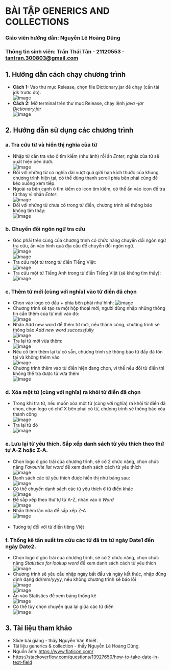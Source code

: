 # BÀI TẬP GENERICS AND COLLECTIONS
### Giáo viên hướng dẫn: Nguyễn Lê Hoàng Dũng
### Thông tin sinh viên: Trần Thái Tân - 21120553 - tantran.300803@gmail.com

## 1. Hướng dẫn cách chạy chương trình
- **Cách 1:** Vào thư mục Release, chọn file Dictionary.jar để chạy (cần tải jdk trước đó). </br>
![image](https://user-images.githubusercontent.com/92630949/228587865-a9b6e7af-c59c-4802-b234-a44cfa7dc1f8.png)</br>
- **Cách 2:** Mở terminal trên thư mục Release, chạy lệnh _java -jar Dictionary.jar_ </br>
![image](https://user-images.githubusercontent.com/92630949/228588424-ebcf8102-108f-42ec-998c-71dd6963333d.png)</br>

## 2. Hướng dẫn sử dụng các chương trình
### a. Tra cứu từ và hiển thị nghĩa của từ
- Nhập từ cần tra vào ô tìm kiếm (như ảnh) rồi ấn *Enter*, nghĩa của từ sẽ xuất hiện bên dưới.</br>
![image](https://user-images.githubusercontent.com/92630949/228589492-9a6e308b-0d34-45f5-9804-ee3dc42fcb5f.png)</br>
- Đối với những từ có nghĩa dài vượt quá giới hạn kích thước của khung chương trình hiện tại, có thể dùng thanh scroll phía bên phải cùng để kéo xuống xem tiếp.</br>
- Ngoài ra bên cạnh ô tìm kiếm có icon tìm kiếm, có thể ấn vào icon để tra từ thay vì nhấn *Enter*.</br>
![image](https://user-images.githubusercontent.com/92630949/228590390-6deca710-47ff-4e53-92b6-b67e827d6f35.png)</br>
- Đối với những từ chưa có trong từ điển, chương trình sẽ thông báo không tìm thấy:</br>
![image](https://user-images.githubusercontent.com/92630949/228591554-2a2858d6-efbd-4a36-877e-45fc96c42cc2.png)</br>

### b. Chuyển đổi ngôn ngữ tra cứu
- Góc phải trên cùng của chương trình có chức năng chuyển đổi ngôn ngữ tra cứu, ấn vào hình quả địa cầu để chuyển đổi ngôn ngữ.</br>
![image](https://user-images.githubusercontent.com/92630949/228590938-c59ae1d8-81a1-422e-8222-e12fb643c592.png)</br>
![image](https://user-images.githubusercontent.com/92630949/228590984-439d6da4-db61-4b74-b2f6-d861052a6b68.png)</br>
- Tra cứu một từ trong từ điển Tiếng Việt:</br>
![image](https://user-images.githubusercontent.com/92630949/228591131-edf87ba9-baf3-42aa-9e22-d570d0dc7978.png)</br>
- Tra cứu một từ Tiếng Anh trong từ điển Tiếng Việt (sẽ không tìm thấy):</br>
![image](https://user-images.githubusercontent.com/92630949/228591269-4ec8188f-9287-4217-b42a-aca6a16b06c0.png)</br>

### c. Thêm từ mới (cùng với nghĩa) vào từ điển đã chọn
- Chọn vào logo có dấu + phía bên phải như hình:
![image](https://user-images.githubusercontent.com/92630949/228592330-847ffb9e-66de-4780-b0c4-f63de668cfe9.png)</br>
- Chương trình sẽ tạo ra một hộp thoại mới, người dùng nhập những thông tin cần thêm của từ mới vào đó:</br>
![image](https://user-images.githubusercontent.com/92630949/228593034-cc2921ee-ed3d-4f8e-9e34-9692bbc71fc3.png)</br>
- Nhấn Add new word để thêm từ mới, nếu thành công, chương trình sẽ thông báo *Add new word successfully*</br>
![image](https://user-images.githubusercontent.com/92630949/228593295-a2d0da6b-90e5-47f3-ae78-253d5ed8ff6c.png)</br>
- Tra lại từ mới vừa thêm: </br>
![image](https://user-images.githubusercontent.com/92630949/228593482-8d9e026c-f228-4c9f-b05d-300a3d72fada.png)</br>
- Nếu cố tình thêm lại từ có sẵn, chương trình sẽ thông báo từ đấy đã tồn tại và không thêm vào</br>
![image](https://user-images.githubusercontent.com/92630949/228594941-4b5dc824-74d7-4f41-b838-22cdf889d88d.png)</br>
- Chương trình thêm vào từ điển hiện đang chọn, vì thế nếu đổi từ điển thì không thể tra được từ vừa thêm</br>
![image](https://user-images.githubusercontent.com/92630949/228595230-c4b23374-295c-4b63-bf65-6687708d2472.png)</br>

### d. Xóa một từ (cùng với nghĩa) ra khỏi từ điển đã chọn
- Trong khi tra từ, nếu muốn xóa một từ (cùng với nghĩa) ra khỏi từ điển đã chọn, chọn logo có chữ X bên phải có từ, chương trình sẽ thông báo xóa thành công</br>
![image](https://user-images.githubusercontent.com/92630949/228601425-f4410a91-53f2-446c-bd71-ee5d23ce09c9.png)</br>
- Tra lại từ đó</br>
![image](https://user-images.githubusercontent.com/92630949/228601540-d278f83a-cb48-47a5-b0b5-9ac4e7acf548.png)</br>

### e. Lưu lại từ yêu thích. Sắp xếp danh sách từ yêu thích theo thứ tự A-Z hoặc Z-A.
- Chọn logo ở góc trái của chương trình, sẽ có 2 chức năng, chọn chức năng _Favourite list word_ để xem danh sách cách từ yêu thích </br>
![image](https://user-images.githubusercontent.com/92630949/228602221-6b9c94a0-18c2-46f8-b59a-0789d16127b5.png)</br>
- Danh sách các từ yêu thích được hiển thị như bảng sau:</br>
![image](https://user-images.githubusercontent.com/92630949/228602462-0a1f655a-e3e4-4ed8-b43d-7508f98fcf7d.png)</br>
- Có thể chuyển danh sách các từ yêu thích ở từ điển khác</br>
![image](https://user-images.githubusercontent.com/92630949/228602749-e029faaa-6a0a-4d87-9c17-ff107afe35b5.png)</br>
- Để sắp xếp theo thứ tự từ A-Z, nhân vào ô _Word_</br>
![image](https://user-images.githubusercontent.com/92630949/228602914-4dea005b-7f6e-4ba7-b27d-be2505ef75b7.png)</br>
- Nhấn thêm lần nữa để sắp xếp Z-A</br>
![image](https://user-images.githubusercontent.com/92630949/228603031-918f7493-fe52-4103-bc9b-4999bf01ee23.png)</br></br>
- Tương tự đối với từ điển tiêng Việt</br>
### f. Thống kê tần suất tra cứu các từ đã tra từ ngày Date1 đến ngày Date2.
- Chọn logo ở góc trái của chương trình, sẽ có 2 chức năng, chọn chức năng _Statistics for lookup word_ để xem danh sách cách từ yêu thích </br>
![image](https://user-images.githubusercontent.com/92630949/228602221-6b9c94a0-18c2-46f8-b59a-0789d16127b5.png)</br>
- Chương trình sẽ yêu cầu nhập ngày bắt đầu và ngày kết thúc, nhập đúng định dạng dd/mm/yyyy, nếu không chương trình sẽ báo lỗi</br>
![image](https://user-images.githubusercontent.com/92630949/228603576-ea801899-e326-40b2-ac6b-c477094ed5ad.png)</br>
![image](https://user-images.githubusercontent.com/92630949/228603677-ef267791-d444-4f7c-8345-eaeda4b6d8d8.png)</br>
- Ấn vào Statistics để xem bảng thống kê</br>
![image](https://user-images.githubusercontent.com/92630949/228603825-e00138da-6259-4162-bc08-b933fc977b99.png)</br>
- Có thể tùy chọn chuyển qua lại giữa các từ điển</br>
![image](https://user-images.githubusercontent.com/92630949/228605058-211e615b-e924-43fc-81fe-f6890746e204.png)</br>

## 3. Tài liệu tham khảo
- Slide bài giảng - thầy Nguyễn Văn Khiết.
- Tài liệu generics & collection - thầy Nguyễn Lê Hoàng Dũng.
- Nguồn ảnh: https://www.flaticon.com/
- https://stackoverflow.com/questions/13927650/how-to-take-date-in-text-field
